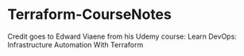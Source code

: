 # Terraform-CourseNotes
Credit goes to Edward Viaene from his Udemy course: 
Learn DevOps: Infrastructure Automation With Terraform
